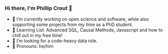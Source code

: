 ### Hi there, I'm Phillip Crout 👋

- 🔭 I’m currently working on open science and software, while also supporting some projects from my time as a PhD student.
- 🌱 Learning List: Advanced SQL, Causal Methods, Javascript and how to chill out in my free time! 
- 🤔 I’m looking for a code-heavy data role. 
- 💬 Pronouns: he/him
